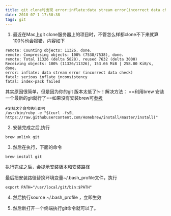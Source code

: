 ```yaml
---
title: git clone时出现 error:inflate:data stream error(incorrect data check)
date: 2018-07-1 17:50:38
tags: git
---
```


1. 最近在Mac上git clone服务器上的项目时，不管怎么样都clone不下来就算100%也会报错，内容如下

```
remote: Counting objects: 11326, done.
remote: Compressing objects: 100% (7538/7538), done.
remote: Total 11326 (delta 5828), reused 7632 (delta 3000)
Receiving objects: 100% (11326/11326), 153.66 MiB | 258.00 KiB/s, done.
error: inflate: data stream error (incorrect data check)
fatal: serious inflate inconsistency
fatal: index-pack failed
```
其实原因很简单，但是因为你的git 版本太低了!~！解决方法：
==利用brew 安装一个最新的git就行了==如果没有安装brew可[参考](https://brew.sh/index_zh-cn)
```
#复制这个命令执行即可
/usr/bin/ruby -e "$(curl -fsSL https://raw.githubusercontent.com/Homebrew/install/master/install)"
```
2. 安装完成之后,执行
```
brew unlink git 
```
3. 然后在执行，下面的命令
```
brew install git
```
执行完成之后，会提示安装版本和安装路径

最后把安装路径替换环境变量~/.bash_profile文件，执行
```
export PATH="/usr/local/git/bin:$PATH"
```
4. 然后执行source ~/.bash_profile ，立即生效

5. 然后新打开一个终端执行git命令就可以了。


